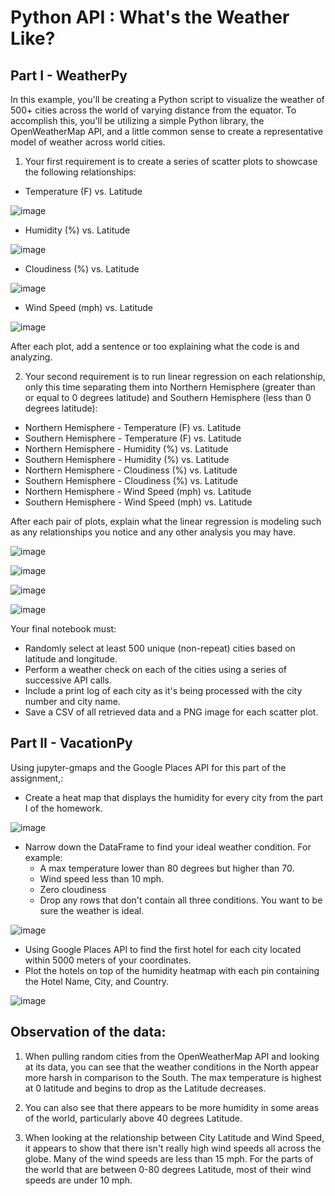 # Python API : What's the Weather Like?

## Part I - WeatherPy
In this example, you'll be creating a Python script to visualize the weather of 500+ cities across the world of varying distance from the equator. To accomplish this, you'll be utilizing a simple Python library, the OpenWeatherMap API, and a little common sense to create a representative model of weather across world cities.
1. Your first requirement is to create a series of scatter plots to showcase the following relationships:
- Temperature (F) vs. Latitude

![image](https://user-images.githubusercontent.com/69765842/103466242-34c46100-4d11-11eb-8587-d5fc96b7350e.png)

- Humidity (%) vs. Latitude

![image](https://user-images.githubusercontent.com/69765842/103466248-40b02300-4d11-11eb-9d36-d9f580aea6e6.png)

- Cloudiness (%) vs. Latitude

![image](https://user-images.githubusercontent.com/69765842/103466253-486fc780-4d11-11eb-8ea9-5b14b7c46dad.png)

- Wind Speed (mph) vs. Latitude

![image](https://user-images.githubusercontent.com/69765842/103466257-5291c600-4d11-11eb-8194-c2e7a6d293f4.png)

After each plot, add a sentence or too explaining what the code is and analyzing.

2. Your second requirement is to run linear regression on each relationship, only this time separating them into Northern Hemisphere (greater than or equal to 0 degrees latitude) and Southern Hemisphere (less than 0 degrees latitude):
- Northern Hemisphere - Temperature (F) vs. Latitude
- Southern Hemisphere - Temperature (F) vs. Latitude
- Northern Hemisphere - Humidity (%) vs. Latitude
- Southern Hemisphere - Humidity (%) vs. Latitude
- Northern Hemisphere - Cloudiness (%) vs. Latitude
- Southern Hemisphere - Cloudiness (%) vs. Latitude
- Northern Hemisphere - Wind Speed (mph) vs. Latitude
- Southern Hemisphere - Wind Speed (mph) vs. Latitude

After each pair of plots, explain what the linear regression is modeling such as any relationships you notice and any other analysis you may have.

![image](https://user-images.githubusercontent.com/69765842/103467555-33e5fc00-4d1e-11eb-9e78-30f3399a5877.png)

![image](https://user-images.githubusercontent.com/69765842/103467558-3c3e3700-4d1e-11eb-8838-41bc2d22751d.png)

![image](https://user-images.githubusercontent.com/69765842/103467567-45c79f00-4d1e-11eb-9ac3-2fcc972ff34a.png)

![image](https://user-images.githubusercontent.com/69765842/103467575-524bf780-4d1e-11eb-8f9a-920a8e8facd4.png)

Your final notebook must:
- Randomly select at least 500 unique (non-repeat) cities based on latitude and longitude.
- Perform a weather check on each of the cities using a series of successive API calls.
- Include a print log of each city as it's being processed with the city number and city name.
- Save a CSV of all retrieved data and a PNG image for each scatter plot.

## Part II - VacationPy
Using jupyter-gmaps and the Google Places API for this part of the assignment,:
- Create a heat map that displays the humidity for every city from the part I of the homework.

![image](https://user-images.githubusercontent.com/69765842/103466232-18282900-4d11-11eb-8735-3bbf6cab1ccb.png)

- Narrow down the DataFrame to find your ideal weather condition. For example:
  - A max temperature lower than 80 degrees but higher than 70.
  - Wind speed less than 10 mph.
  - Zero cloudiness
  - Drop any rows that don't contain all three conditions. You want to be sure the weather is ideal.
  
 ![image](https://user-images.githubusercontent.com/69765842/103467463-4a3f8800-4d1d-11eb-80ca-76765e64f3b7.png)
  
- Using Google Places API to find the first hotel for each city located within 5000 meters of your coordinates.
- Plot the hotels on top of the humidity heatmap with each pin containing the Hotel Name, City, and Country.

![image](https://user-images.githubusercontent.com/69765842/103466237-2b3af900-4d11-11eb-8fb2-85f40a6f9362.png)

## Observation of the data:
1. When pulling random cities from the OpenWeatherMap API and looking at its data, you can see that the weather conditions in the North appear more harsh in comparison to the South. The max temperature is highest at 0 latitude and begins to drop as the Latitude decreases.

2. You can also see that there appears to be more humidity in some areas of the world, particularly above 40 degrees Latitude.

3. When looking at the relationship between City Latitude and Wind Speed, it appears to show that there isn't really high wind speeds all across the globe. Many of the wind speeds are less than 15 mph. For the parts of the world that are between 0-80 degrees Latitude, most of their wind speeds are under 10 mph.
